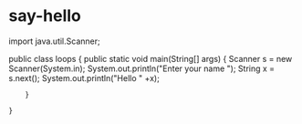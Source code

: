 # say-hello
import java.util.Scanner;

public class loops {
    public static void main(String[] args) {
        Scanner s = new Scanner(System.in);
        System.out.println("Enter your name ");
        String x = s.next();
        System.out.println("Hello " +x);

        }

    }
